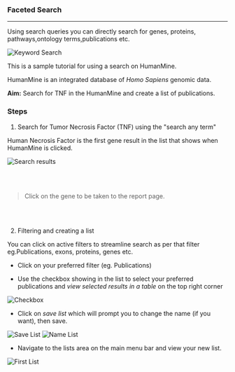### Faceted Search

---

Using search queries you can directly search for genes, proteins, pathways,ontology terms,publications etc.

<img src= "https://imgur.com/uAdOzcP.png" alt= "Keyword Search"/>

This is a sample tutorial for using a search on HumanMine.

HumanMine is an integrated database of *Homo Sapiens* genomic data.

**Aim:** Search for TNF in the HumanMine and create a list of publications.

### Steps

1. Search for Tumor Necrosis Factor (TNF) using the "search any term"

Human Necrosis Factor is the first gene result in the list that shows when HumanMine is clicked. 

<img src= "https://imgur.com/aSpBknU.png" alt= "Search results"/>

<br></br>
> Click on the gene to be taken to the report page.

<br></br>

2. Filtering and creating a list

You can click on active filters to streamline search as per that filter eg.Publications, exons, proteins, genes etc.

 - Click on your preferred filter (eg. Publications)

 - Use the checkbox showing in the list to select your preferred publications and *view selected results in a table* on the top right corner

<img src= "https://imgur.com/XlM092p.png" alt = "Checkbox"/>

- Click on *save list* which will prompt you to change the name (if you want), then save.

<img src= "https://imgur.com/QUwXjVg.png" alt= "Save List"/>

<img src="https://imgur.com/JVqR3t2.png" alt= "Name List">

- Navigate to the lists area on the main menu bar and view your new list.

<img src= "https://imgur.com/FdeC5Pt.png" alt= "First List"/>
